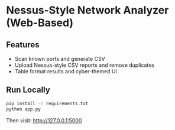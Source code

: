 
# Nessus-Style Network Analyzer (Web-Based)

## Features
- Scan known ports and generate CSV
- Upload Nessus-style CSV reports and remove duplicates
- Table format results and cyber-themed UI

## Run Locally
```bash
pip install -r requirements.txt
python app.py
```

Then visit: http://127.0.0.1:5000
